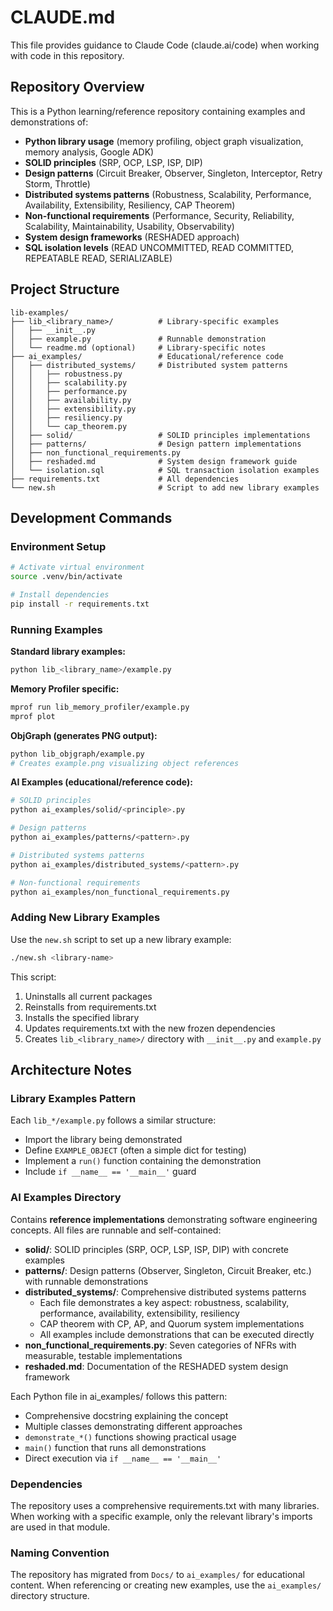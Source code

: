# CLAUDE.md

This file provides guidance to Claude Code (claude.ai/code) when working with code in this repository.

## Repository Overview

This is a Python learning/reference repository containing examples and demonstrations of:
- **Python library usage** (memory profiling, object graph visualization, memory analysis, Google ADK)
- **SOLID principles** (SRP, OCP, LSP, ISP, DIP)
- **Design patterns** (Circuit Breaker, Observer, Singleton, Interceptor, Retry Storm, Throttle)
- **Distributed systems patterns** (Robustness, Scalability, Performance, Availability, Extensibility, Resiliency, CAP Theorem)
- **Non-functional requirements** (Performance, Security, Reliability, Scalability, Maintainability, Usability, Observability)
- **System design frameworks** (RESHADED approach)
- **SQL isolation levels** (READ UNCOMMITTED, READ COMMITTED, REPEATABLE READ, SERIALIZABLE)

## Project Structure

```
lib-examples/
├── lib_<library_name>/          # Library-specific examples
│   ├── __init__.py
│   ├── example.py               # Runnable demonstration
│   └── readme.md (optional)     # Library-specific notes
├── ai_examples/                 # Educational/reference code
│   ├── distributed_systems/     # Distributed system patterns
│   │   ├── robustness.py
│   │   ├── scalability.py
│   │   ├── performance.py
│   │   ├── availability.py
│   │   ├── extensibility.py
│   │   ├── resiliency.py
│   │   └── cap_theorem.py
│   ├── solid/                   # SOLID principles implementations
│   ├── patterns/                # Design pattern implementations
│   ├── non_functional_requirements.py
│   ├── reshaded.md              # System design framework guide
│   └── isolation.sql            # SQL transaction isolation examples
├── requirements.txt             # All dependencies
└── new.sh                       # Script to add new library examples
```

## Development Commands

### Environment Setup
```bash
# Activate virtual environment
source .venv/bin/activate

# Install dependencies
pip install -r requirements.txt
```

### Running Examples

**Standard library examples:**
```bash
python lib_<library_name>/example.py
```

**Memory Profiler specific:**
```bash
mprof run lib_memory_profiler/example.py
mprof plot
```

**ObjGraph (generates PNG output):**
```bash
python lib_objgraph/example.py
# Creates example.png visualizing object references
```

**AI Examples (educational/reference code):**
```bash
# SOLID principles
python ai_examples/solid/<principle>.py

# Design patterns
python ai_examples/patterns/<pattern>.py

# Distributed systems patterns
python ai_examples/distributed_systems/<pattern>.py

# Non-functional requirements
python ai_examples/non_functional_requirements.py
```

### Adding New Library Examples

Use the `new.sh` script to set up a new library example:
```bash
./new.sh <library-name>
```

This script:
1. Uninstalls all current packages
2. Reinstalls from requirements.txt
3. Installs the specified library
4. Updates requirements.txt with the new frozen dependencies
5. Creates `lib_<library_name>/` directory with `__init__.py` and `example.py`

## Architecture Notes

### Library Examples Pattern
Each `lib_*/example.py` follows a similar structure:
- Import the library being demonstrated
- Define `EXAMPLE_OBJECT` (often a simple dict for testing)
- Implement a `run()` function containing the demonstration
- Include `if __name__ == '__main__'` guard

### AI Examples Directory
Contains **reference implementations** demonstrating software engineering concepts. All files are runnable and self-contained:

- **solid/**: SOLID principles (SRP, OCP, LSP, ISP, DIP) with concrete examples
- **patterns/**: Design patterns (Observer, Singleton, Circuit Breaker, etc.) with runnable demonstrations
- **distributed_systems/**: Comprehensive distributed systems patterns
  - Each file demonstrates a key aspect: robustness, scalability, performance, availability, extensibility, resiliency
  - CAP theorem with CP, AP, and Quorum system implementations
  - All examples include demonstrations that can be executed directly
- **non_functional_requirements.py**: Seven categories of NFRs with measurable, testable implementations
- **reshaded.md**: Documentation of the RESHADED system design framework

Each Python file in ai_examples/ follows this pattern:
- Comprehensive docstring explaining the concept
- Multiple classes demonstrating different approaches
- `demonstrate_*()` functions showing practical usage
- `main()` function that runs all demonstrations
- Direct execution via `if __name__ == '__main__'`

### Dependencies
The repository uses a comprehensive requirements.txt with many libraries. When working with a specific example, only the relevant library's imports are used in that module.

### Naming Convention
The repository has migrated from `Docs/` to `ai_examples/` for educational content. When referencing or creating new examples, use the `ai_examples/` directory structure.